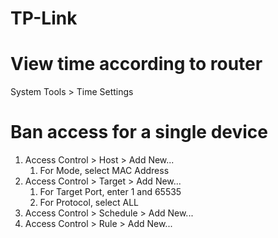 # TP-Link

# View time according to router

System Tools > Time Settings

# Ban access for a single device

1. Access Control > Host > Add New...
   1. For Mode, select MAC Address 
1. Access Control > Target > Add New...
   1. For Target Port, enter 1 and 65535
   1. For Protocol, select ALL
1. Access Control > Schedule > Add New...
1. Access Control > Rule > Add New...
